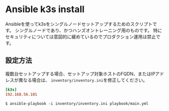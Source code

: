 # Ansible k3s install

Ansibleを使ってk3sをシングルノードセットアップするためのスクリプトです。
シングルノードであり、かつハンズオントレーニング用のものです。
特にセキュリティについては意図的に緩めているのでプロダクション運用は禁止です。


## 設定方法

複数台セットアップする場合、セットアップ対象ホストのFQDN、またはIPアドレスが異なる場合は、
`inventory/inventory.ini`を修正してください。

```ini
[k3s]
192.168.56.101
```

```console
$ ansible-playbook -i inventory/inventory.ini playbook/main.yml
```